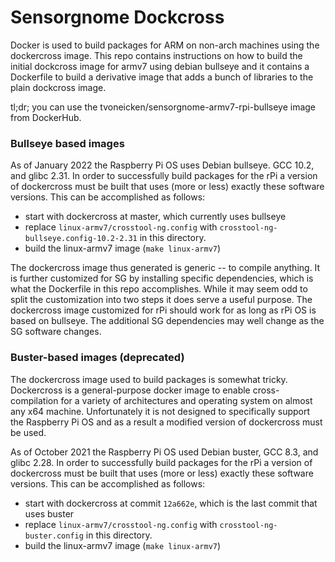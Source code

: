 Sensorgnome Dockcross
=====================

Docker is used to build packages for ARM on non-arch machines using the dockercross image.
This repo contains instructions on how to build the initial dockcross image for armv7 using
debian bullseye and it contains a Dockerfile to build a derivative image that adds a bunch of
libraries to the plain dockcross image.

tl;dr; you can use the tvoneicken/sensorgnome-armv7-rpi-bullseye image from DockerHub.

### Bullseye based images

As of January 2022 the Raspberry Pi OS uses Debian bullseye. GCC 10.2, and glibc 2.31.
In order to successfully build packages for the rPi a version of dockercross must be built that
uses (more or less) exactly these software versions. This can be accomplished as follows:

- start with dockercross at master, which currently uses bullseye
- replace `linux-armv7/crosstool-ng.config` with `crosstool-ng-bullseye.config-10.2-2.31`
  in this directory.
- build the linux-armv7 image (`make linux-armv7`)

The dockercross image thus generated is generic -- to compile anything.
It is further customized for SG by installing specific dependencies, which is what the Dockerfile
in this repo accomplishes.
While it may seem odd to split the customization into two steps it does serve a useful
purpose. The dockercross image customized for rPi should work for as long as rPi OS is based
on bullseye. The additional SG dependencies may well change as the SG software changes.

### Buster-based images (deprecated)

The dockercross image used to build packages is somewhat tricky.
Dockercross is a general-purpose docker image to enable cross-compilation for a variety of architectures
and operating system on almost any x64 machine. Unfortunately it is not designed to specifically
support the Raspberry Pi OS and as a result a modified version of dockercross must be used.

As of October 2021 the Raspberry Pi OS used Debian buster, GCC 8.3, and glibc 2.28.
In order to successfully build packages for the rPi a version of dockercross must be built that
uses (more or less) exactly these software versions. This can be accomplished as follows:

- start with dockercross at commit `12a662e`, which is the last commit that uses buster
- replace `linux-armv7/crosstool-ng.config` with `crosstool-ng-buster.config` in this directory.
- build the linux-armv7 image (`make linux-armv7`)
